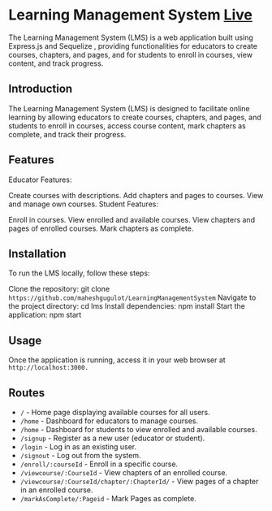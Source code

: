 # Learning Management System  [Live](https://lms-ya53.onrender.com)

The Learning Management System (LMS) is a web application built using Express.js and Sequelize , providing functionalities for educators to create courses, chapters, and pages, and for students to enroll in courses, view content, and track progress.

## Introduction

The Learning Management System (LMS) is designed to facilitate online learning by allowing educators to create courses, chapters, and pages, and students to enroll in courses, access course content, mark chapters as complete, and track their progress.

## Features

Educator Features:

Create courses with descriptions.
Add chapters and pages to courses.
View and manage own courses.
Student Features:

Enroll in courses.
View enrolled and available courses.
View chapters and pages of enrolled courses.
Mark chapters as complete.

## Installation

To run the LMS locally, follow these steps:

Clone the repository: git clone `https://github.com/maheshgugulot/LearningManagementSystem`
Navigate to the project directory: cd lms
Install dependencies: npm install
Start the application: npm start

## Usage

Once the application is running, access it in your web browser at `http://localhost:3000.`

## Routes

- `/` - Home page displaying available courses for all users.
- `/home` - Dashboard for educators to manage courses.
- `/home` - Dashboard for students to view enrolled and available courses.
- `/signup` - Register as a new user (educator or student).
- `/login` - Log in as an existing user.
- `/signout` - Log out from the system.
- `/enroll/:courseId` - Enroll in a specific course.
- `/viewcourse/:CourseId` - View chapters of an enrolled course.
- `/viewcourse/:CourseId/chapter/:ChapterId/` - View pages of a chapter in an enrolled course.
- `/markAsComplete/:Pageid` - Mark Pages as complete.
